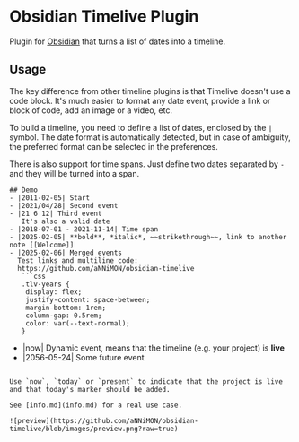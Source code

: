 # Obsidian Timelive Plugin

Plugin for [Obsidian](https://obsidian.md) that turns a list of dates into a timeline.

## Usage

The key difference from other timeline plugins is that Timelive doesn't use a code block. It's much easier to format any date event, provide a link or block of code, add an image or a video, etc.

To build a timeline, you need to define a list of dates, enclosed by the `|` symbol. The date format is automatically detected, but in case of ambiguity, the preferred format can be selected in the preferences.

There is also support for time spans. Just define two dates separated by ` - ` and they will be turned into a span.

```
## Demo
- |2011-02-05| Start
- |2021/04/28| Second event
- |21 6 12| Third event
   It's also a valid date
- |2018-07-01 - 2021-11-14| Time span
- |2025-02-05| **bold**, *italic*, ~~strikethrough~~, link to another note [[Welcome]]
- |2025-02-06| Merged events
  Test links and multiline code:
  https://github.com/aNNiMON/obsidian-timelive
   ```css
   .tlv-years {
    display: flex;
    justify-content: space-between;
    margin-bottom: 1rem;
    column-gap: 0.5rem;
    color: var(--text-normal);
   }
   ```
- |now| Dynamic event, means that the timeline (e.g. your project) is **live**
- |2056-05-24| Some future event 
```

Use `now`, `today` or `present` to indicate that the project is live and that today's marker should be added.

See [info.md](info.md) for a real use case.

![preview](https://github.com/aNNiMON/obsidian-timelive/blob/images/preview.png?raw=true)
